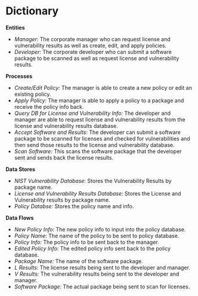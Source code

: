 # Dictionary

<b>Entities</b>
<ul>
<li><i>Manager:</i> The corporate manager who can request license and vulnerability results as well as create, edit, and apply policies.</li>
<li><i>Developer:</i> The corporate developer who can submit a software package to be scanned as well as request license and vulnerability results.</li>
</ul>
<b>Processes</b>
<ul>
<li><i>Create/Edit Policy:</i> The manager is able to create a new policy or edit an existing policy.</li>
<li><i>Apply Policy:</i> The manager is able to apply a policy to a package and receive the policy info back. </li>
<li><i>Query DB for License and Vulnerability Info:</i> The developer and manager are able to request license and vulnerability results from the license and vulnerability results database.</li>
<li><i>Accept Software and Results:</i> The developer can submit a software package to be scanned for licenses and checked for vulnerabilities and then send those results to the license and vulnerability database.</li>
<li><i>Scan Software:</i> This scans the software package that the developer sent and sends back the license results.</li>
</ul>
<b>Data Stores</b>
<ul>
<li><i>NIST Vulnerability Database:</i> Stores the Vulnerability Results by package name.</li>
<li><i>License and Vulnerability Results Database:</i> Stores the License and Vulnerability results by package name.</li>
<li><i>Policy Databse:</i> Stores the policy name and info.</li>
</ul>
<b>Data Flows</b>
<ul>
<li><i>New Policy Info:</i> The new policy info to input into the policy database.</li>
<li><i>Policy Name:</i> The name of the policy to be sent to policy database.</li>
<li><i>Policy Info:</i> The policy info to be sent back to the manager.</li>
<li><i>Edited Policy Info:</i> The edited policy info sent back to the policy database.</li>
<li><i>Package Name:</i> The name of the software package.</li>
<li><i>L Results:</i> The license results being sent to the developer and manager.</li>
<li><i>V Results:</i> The vulnerability results being sent to the developer and manager.</li>
<li><i>Software Package:</i> The actual package being sent to scan for licenses.</li>
</ul>
